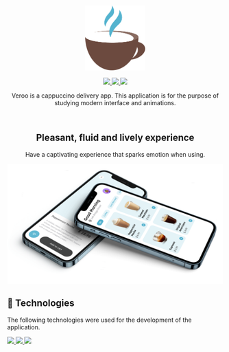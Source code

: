 <p
  align="center"
>
<img
  src="./.github/logo.svg"
  width="140"
/>
</p>

<p
  align="center"
>
  <a href="https://github.com/lucasaugustscode/veroo-delivery-app/blob/main/LICENSE">
    <img src="https://img.shields.io/badge/LICENSE-MIT-%2354B2CF" />
  </a>
  <a href="https://www.figma.com/file/AEwotnhC5KQucbBJi8pAWD/Veroo-Delivery-App-UI?node-id=0%3A1">
    <img src="https://img.shields.io/badge/UI-FIGMA-%2354B2CF" />
  </a>
  <a href="https://github.com/lucasaugustscode/veroo-delivery-app/blob/main/.github/INSTRUCTIONS.md">
    <img src="https://img.shields.io/badge/RUN-INSTRUCTIONS-%2354B2CF" />
  </a>
</p>

<p align="center">
Veroo is a cappuccino delivery app. This application is for the purpose of studying modern interface and animations.
</p>

<br/>

<h2 align="center">Pleasant, fluid and lively experience</h2>
<p align="center">Have a captivating experience that sparks emotion when using.</p>

<img src="./.github/image-01.svg" />


## 🚀 Technologies
The following technologies were used for the development of the application.


<p>
<a href="https://www.typescriptlang.org/">
<img src="https://img.shields.io/badge/TypeScript-007ACC?style=for-the-badge&logo=typescript&logoColor=white"/>
</a>
<a href="https://reactnative.dev/">
<img src="https://img.shields.io/badge/react_native-%2320232a.svg?style=for-the-badge&logo=react&logoColor=%2361DAFB"/>
</a>
<a href="https://expo.dev/">
<img src="https://img.shields.io/badge/Expo-1B1F23?style=for-the-badge&logo=expo&logoColor=white"/>
</a>
</p>
